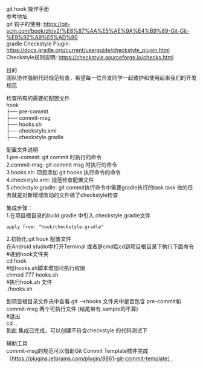 git hook 操作手册  
参考地址  
git 钩子的使用: https://git-scm.com/book/zh/v2/%E8%87%AA%E5%AE%9A%E4%B9%89-Git-Git-%E9%92%A9%E5%AD%90  
gradle Checkstyle Plugin: https://docs.gradle.org/current/userguide/checkstyle_plugin.html  
Checkstyle规则说明: https://checkstyle.sourceforge.io/checks.html  

目的  
团队协作强制代码规范检查，希望每一位开发同学一起维护和使用起来我们的开发规范  

检查所有的需要的配置文件  
hook  
├── pre-commit  
├── commit-msg  
├── hooks.sh  
├── checkstyle.xml  
├── checkstyle.gradle  

配置文件说明  
1.pre-commit:        git commit 时执行的命令  
2.commit-msg:        git commit msg 时执行的命令  
3.hooks.sh:          项目添加 git hooks 执行命令的命令  
4.checkstyle.xml:    规范检查配置文件  
5.checkstyle.gradle: git commit执行命令中需要gradle执行的task task 做的任务就是对新增或改动的文件做了checkstyle检查  

集成步骤：  
1.在项目根目录的build.gradle 中引入 checkstyle.gradle文件  
```
apply from: "hook/checkstyle.gradle"
```
2.初始化.git hook 配置文件  
在Android studio中打开Terminal 或者是cmd后cd到项目根目录下执行下面命令  
#进到hook文件夹  
 cd hook  
#给hooks.sh脚本增加可执行权限  
 chmod 777 hooks.sh  
#执行hook.sh 文件  
 ./hooks.sh  

到项目根目录文件夹中查看.git -->hooks 文件夹中是否包含 pre-commit和commit-msg 两个可执行文件 (结尾带有.sample的不算)  
#退出  
cd ..  
到此 集成已完成，可以创建不符合checkstyle 的代码测试下  

辅助工具  
commit-msg的规范可以借助Git Commit Template插件完成（https://plugins.jetbrains.com/plugin/9861-git-commit-template）  
